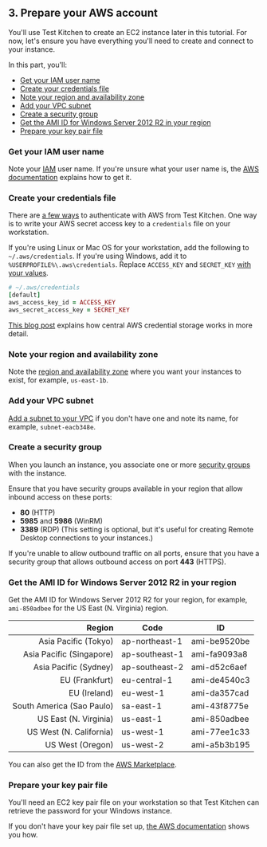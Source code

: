 ## 3. Prepare your AWS account

You'll use Test Kitchen to create an EC2 instance later in this tutorial. For now, let's ensure you have everything you'll need to create and connect to your instance.

In this part, you'll:

* [Get your IAM user name](#getyouriamusername)
* [Create your credentials file](#createyourcredentialsfile)
* [Note your region and availability zone](#noteyourregionandavailabilityzone)
* [Add your VPC subnet](#addyourvpcsubnet)
* [Create a security group](#createasecuritygroup)
* [Get the AMI ID for Windows Server 2012 R2 in your region](#gettheamiidforwindowsserver2012r2inyourregion)
* [Prepare your key pair file](#prepareyourkeypairfile)

### Get your IAM user name

Note your [IAM](http://docs.aws.amazon.com/IAM/latest/UserGuide/introduction.html#intro-accessing) user name. If you're unsure what your user name is, the [AWS documentation](http://docs.aws.amazon.com/cli/latest/userguide/cli-chap-getting-set-up.html#cli-signup) explains how to get it.

### Create your credentials file

There are [a few ways](https://github.com/test-kitchen/kitchen-ec2#authenticating-with-aws) to authenticate with AWS from Test Kitchen. One way is to write your AWS secret access key to a <code class="file-path">credentials</code> file on your workstation.

If you're using Linux or Mac OS for your workstation, add the following to <code class="file-path">~/.aws/credentials</code>. If you're using Windows, add it to <code class="file-path">%USERPROFILE%\\.aws\\credentials</code>. Replace `ACCESS_KEY` and `SECRET_KEY` [with your values](http://docs.aws.amazon.com/cli/latest/userguide/cli-chap-getting-set-up.html#cli-signup).

```ruby
# ~/.aws/credentials
[default]
aws_access_key_id = ACCESS_KEY
aws_secret_access_key = SECRET_KEY
```

[This blog post](http://blogs.aws.amazon.com/security/post/Tx3D6U6WSFGOK2H/A-New-and-Standardized-Way-to-Manage-Credentials-in-the-AWS-SDKs) explains how central AWS credential storage works in more detail.

### Note your region and availability zone

Note the [region and availability zone](http://docs.aws.amazon.com/AWSEC2/latest/UserGuide/using-regions-availability-zones.html) where you want your instances to exist, for example, `us-east-1b`.

### Add your VPC subnet

[Add a subnet to your VPC](http://docs.aws.amazon.com/AmazonVPC/latest/UserGuide/VPC_Subnets.html) if you don't have one and note its name, for example, `subnet-eacb348e`.

### Create a security group

When you launch an instance, you associate one or more [security groups](http://docs.aws.amazon.com/AWSEC2/latest/UserGuide/using-network-security.html) with the instance.

Ensure that you have security groups available in your region that allow inbound access on these ports:

* **80** (HTTP)
* **5985** and **5986** (WinRM)
* **3389** (RDP) (This setting is optional, but it's useful for creating Remote Desktop connections to your instances.)

If you're unable to allow outbound traffic on all ports, ensure that you have a security group that allows outbound access on port **443** (HTTPS).

### Get the AMI ID for Windows Server 2012 R2 in your region

Get the AMI ID for Windows Server 2012 R2 for your region, for example, `ami-850adbee` for the US East (N. Virginia) region.

| Region                    | Code        | ID |
|--------------------------:|-------------|----|
| Asia Pacific (Tokyo)      | ap-northeast-1 | ami-be9520be |
| Asia Pacific (Singapore)  | ap-southeast-1 | ami-fa9093a8 |
| Asia Pacific (Sydney)     | ap-southeast-2 | ami-d52c6aef |
| EU (Frankfurt)            | eu-central-1 | ami-de4540c3 |
| EU (Ireland)              | eu-west-1 | ami-da357cad |
| South America (Sao Paulo) | sa-east-1 | ami-43f8775e |
| US East (N. Virginia)     | us-east-1 | ami-850adbee |
| US West (N. California)   | us-west-1 | ami-77ee1c33 |
| US West (Oregon)          | us-west-2 | ami-a5b3b195 |

You can also get the ID from the [AWS Marketplace](https://aws.amazon.com/marketplace/pp/B00KQOWEPO/ref=dtl_recsim_B00KQOWCAQ_B00KQOWEPO_1).

### Prepare your key pair file

You'll need an EC2 key pair file on your workstation so that Test Kitchen can retrieve the password for your Windows instance.

If you don't have your key pair file set up, [the AWS documentation](http://docs.aws.amazon.com/AWSCloudFormation/latest/UserGuide/cfn-console-create-keypair.html) shows you how.
